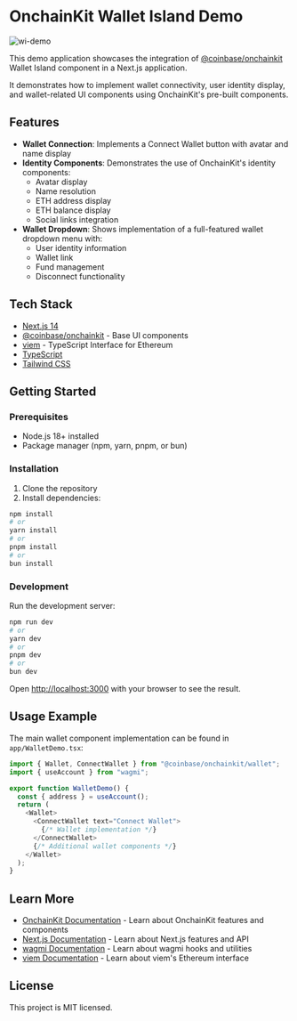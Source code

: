 # OnchainKit Wallet Island Demo

![wi-demo](https://github.com/user-attachments/assets/5ae85a96-75a1-45aa-bd13-351bcdac6bcb)

This demo application showcases the integration of [@coinbase/onchainkit](https://onchainkit.xyz) Wallet Island component in a Next.js application. 

It demonstrates how to implement wallet connectivity, user identity display, and wallet-related UI components using OnchainKit's pre-built components.

## Features

- **Wallet Connection**: Implements a Connect Wallet button with avatar and name display
- **Identity Components**: Demonstrates the use of OnchainKit's identity components:
  - Avatar display
  - Name resolution
  - ETH address display
  - ETH balance display
  - Social links integration
- **Wallet Dropdown**: Shows implementation of a full-featured wallet dropdown menu with:
  - User identity information
  - Wallet link
  - Fund management
  - Disconnect functionality

## Tech Stack

- [Next.js 14](https://nextjs.org)
- [@coinbase/onchainkit](https://docs.onchainkit.com) - Base UI components
- [viem](https://viem.sh/) - TypeScript Interface for Ethereum
- [TypeScript](https://www.typescriptlang.org/)
- [Tailwind CSS](https://tailwindcss.com/)

## Getting Started

### Prerequisites

- Node.js 18+ installed
- Package manager (npm, yarn, pnpm, or bun)

### Installation

1. Clone the repository
2. Install dependencies:

```bash
npm install
# or
yarn install
# or
pnpm install
# or
bun install
```

### Development

Run the development server:

```bash
npm run dev
# or
yarn dev
# or
pnpm dev
# or
bun dev
```

Open [http://localhost:3000](http://localhost:3000) with your browser to see the result.

## Usage Example

The main wallet component implementation can be found in `app/WalletDemo.tsx`:

```typescript
import { Wallet, ConnectWallet } from "@coinbase/onchainkit/wallet";
import { useAccount } from "wagmi";

export function WalletDemo() {
  const { address } = useAccount();
  return (
    <Wallet>
      <ConnectWallet text="Connect Wallet">
        {/* Wallet implementation */}
      </ConnectWallet>
      {/* Additional wallet components */}
    </Wallet>
  );
}
```

## Learn More

- [OnchainKit Documentation](https://onchainkit.xyz) - Learn about OnchainKit features and components
- [Next.js Documentation](https://nextjs.org/docs) - Learn about Next.js features and API
- [wagmi Documentation](https://wagmi.sh/) - Learn about wagmi hooks and utilities
- [viem Documentation](https://viem.sh/) - Learn about viem's Ethereum interface

## License

This project is MIT licensed.
